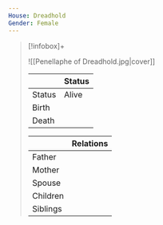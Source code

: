 ```yaml
---
House: Dreadhold
Gender: Female
---
```


> [!infobox]+
>
> ![[Penellaphe of Dreadhold.jpg|cover]]
> 
> || Status   |
> | ---- | ---- |
> |Status| Alive|
> |Birth|  |
> |Death| |
> 
> || Relations  |
> | ---  | ---    |
> | Father   |  |
> | Mother  |  |
> | Spouse  |   |
> | Children |   |
> | Siblings  |  |
> 

